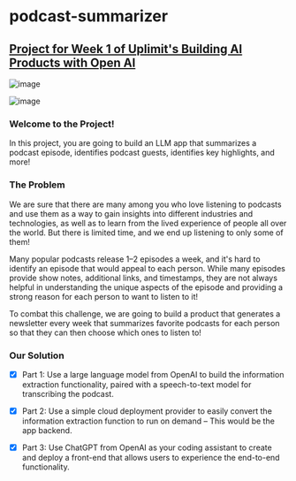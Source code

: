# podcast-summarizer

## [Project for Week 1 of Uplimit's Building AI Products with Open AI](https://uplimit.com/course/building-ai-products-with-openai)

![image](https://github.com/gigikenneth/podcast-summarizer/assets/52600214/13f62018-b7df-417c-bae4-ce6a2fd9ce0e)


![image](https://github.com/gigikenneth/podcast-summarizer/assets/52600214/2ab530fb-5aa4-40eb-bd1d-ce90fe0a6380)



### Welcome to the Project! 

In this project, you are going to build an LLM app that summarizes a podcast episode, identifies podcast guests, identifies key highlights, and more! 

### The Problem

We are sure that there are many among you who love listening to podcasts and use them as a way to gain insights into different industries and technologies, as well as to learn from the lived experience of people all over the world. But there is limited time, and we end up listening to only some of them!

Many popular podcasts release 1–2 episodes a week, and it's hard to identify an episode that would appeal to each person. While many episodes provide show notes, additional links, and timestamps, they are not always helpful in understanding the unique aspects of the episode and providing a strong reason for each person to want to listen to it!

To combat this challenge, we are going to build a product that generates a newsletter every week that summarizes favorite podcasts for each person so that they can then choose which ones to listen to!

### Our Solution

- [x] Part 1: Use a large language model from OpenAI to build the information extraction functionality, paired with a speech-to-text model for transcribing the podcast.

- [x] Part 2: Use a simple cloud deployment provider to easily convert the information extraction function to run on demand – This would be the app backend.

- [x] Part 3: Use ChatGPT from OpenAI as your coding assistant to create and deploy a front-end that allows users to experience the end-to-end functionality.
